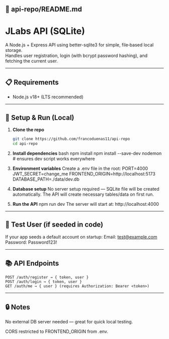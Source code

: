 ## 📂 api-repo/README.md

# JLabs API (SQLite)

A Node.js + Express API using better-sqlite3 for simple, file‑based local storage.  
Handles user registration, login (with bcrypt password hashing), and fetching the current user.

---

## 📋 Requirements
- Node.js v18+ (LTS recommended)

---

## 🚀 Setup & Run (Local)

1. **Clone the repo**
   ```bash
   git clone https://github.com/francoduenas11/api-repo
   cd api-repo

2. **Install dependencies**
    bash
    npm install
    npm install --save-dev nodemon   # ensures dev script works everywhere

3. **Environment variables** 
Create a .env file in the root:
    PORT=4000
    JWT_SECRET=change_me
    FRONTEND_ORIGIN=http://localhost:5173
    DATABASE_PATH=./data/dev.db

4. **Database setup**
    No server setup required — SQLite file will be created automatically.
    The API will create necessary tables/data on first run.

5. **Run the API**
    npm run dev
The server will start at: http://localhost:4000

---

## 🧪 Test User (if seeded in code)
If your app seeds a default account on startup:
    Email: test@example.com
    Password: Password123!

---

## 📚 API Endpoints
    POST /auth/register → { token, user }
    POST /auth/login → { token, user }
    GET /auth/me → { user } (requires Authorization: Bearer <token>)

---

## 🔒 Notes
No external DB server needed — great for quick local testing.

CORS restricted to FRONTEND_ORIGIN from .env.